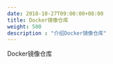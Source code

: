 ```yaml
---
date: 2018-10-27T09:00:00+08:00
title: Docker镜像仓库
weight: 500
description : "介绍Docker镜像仓库"
---
```


Docker镜像仓库
